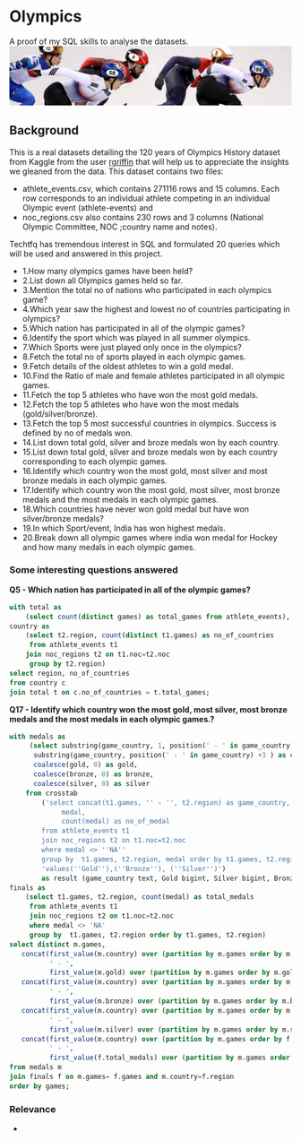# Olympics
A proof of my SQL skills to analyse the datasets.
![](https://github.com/Farouk-Muda/Olympics/blob/main/olympics%20png.jpg)

## Background
This is a real datasets detailing the 120 years of Olympics History dataset from Kaggle from the user [rgriffin](https://www.kaggle.com/datasets/heesoo37/120-years-of-olympic-history-athletes-and-results) that will help us to appreciate the insights we gleaned from the data. 
This dataset contains two files: 
- athlete_events.csv, which contains 271116 rows and 15 columns. Each row corresponds to an individual athlete competing in an individual Olympic event (athlete-events) and 
- noc_regions.csv also contains 230 rows and 3 columns (National Olympic Committee, NOC ;country name and notes).

Techtfq has tremendous interest in SQL and formulated 20 queries which will be used and answered in this project.
- 1.How many olympics games have been held?
- 2.List down all Olympics games held so far.
- 3.Mention the total no of nations who participated in each olympics game?
- 4.Which year saw the highest and lowest no of countries participating in olympics?
- 5.Which nation has participated in all of the olympic games?
- 6.Identify the sport which was played in all summer olympics.
- 7.Which Sports were just played only once in the olympics?
- 8.Fetch the total no of sports played in each olympic games.
- 9.Fetch details of the oldest athletes to win a gold medal.
- 10.Find the Ratio of male and female athletes participated in all olympic games.
- 11.Fetch the top 5 athletes who have won the most gold medals.
- 12.Fetch the top 5 athletes who have won the most medals (gold/silver/bronze).
- 13.Fetch the top 5 most successful countries in olympics. Success is defined by no of medals won.
- 14.List down total gold, silver and broze medals won by each country.
- 15.List down total gold, silver and broze medals won by each country corresponding to each olympic games.
- 16.Identify which country won the most gold, most silver and most bronze medals in each olympic games.
- 17.Identify which country won the most gold, most silver, most bronze medals and the most medals in each olympic games.
- 18.Which countries have never won gold medal but have won silver/bronze medals?
- 19.In which Sport/event, India has won highest medals.
- 20.Break down all olympic games where india won medal for Hockey and how many medals in each olympic games.

### Some interesting questions answered

**Q5 - Which nation has participated in all of the olympic games?**

```sql
with total as
    (select count(distinct games) as total_games from athlete_events),
country as
    (select t2.region, count(distinct t1.games) as no_of_countries
     from athlete_events t1 
    join noc_regions t2 on t1.noc=t2.noc
     group by t2.region)
select region, no_of_countries 
from country c 
join total t on c.no_of_countries = t.total_games;
```


**Q17 -  Identify which country won the most gold, most silver, most bronze medals and the most medals in each olympic games.?**

```sql
with medals as
	 (select substring(game_country, 1, position(' - ' in game_country) -1) as games,
	  substring(game_country, position(' - ' in game_country) +3 ) as country,
	  coalesce(gold, 0) as gold,
	  coalesce(bronze, 0) as bronze,
	  coalesce(silver, 0) as silver
	from crosstab 
		('select concat(t1.games, '' - '', t2.region) as game_country,  
			 medal,
			 count(medal) as no_of_medal
		from athlete_events t1 
		join noc_regions t2 on t1.noc=t2.noc
		where medal <> ''NA''
		group by  t1.games, t2.region, medal order by t1.games, t2.region, medal',
		'values(''Gold''),(''Bronze''), (''Silver'')')
		as result (game_country text, Gold bigint, Silver bigint, Bronze bigint)),
finals as	
	(select t1.games, t2.region, count(medal) as total_medals 
	 from athlete_events t1 
	 join noc_regions t2 on t1.noc=t2.noc
	 where medal <> 'NA'
	 group by  t1.games, t2.region order by t1.games, t2.region)
select distinct m.games, 
   concat(first_value(m.country) over (partition by m.games order by m.gold desc),
		  ' - ', 
		  first_value(m.gold) over (partition by m.games order by m.gold desc)) as max_gold,
   concat(first_value(m.country) over (partition by m.games order by m.bronze desc),
		  ' - ', 
		  first_value(m.bronze) over (partition by m.games order by m.bronze desc)) as max_bronze,
   concat(first_value(m.country) over (partition by m.games order by m.silver desc),
		  ' - ', 
		  first_value(m.silver) over (partition by m.games order by m.silver desc)) as max_silver,
   concat(first_value(m.country) over (partition by m.games order by f.total_medals desc),
		  ' - ', 
		  first_value(f.total_medals) over (partition by m.games order by f.total_medals desc)) as max_medals
from medals m 
join finals f on m.games= f.games and m.country=f.region
order by games;
```

### Relevance
-
